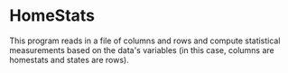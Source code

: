 # HomeStats 
This program reads in a file of columns and rows and compute statistical measurements based on the data's variables (in this case, columns are homestats and states are rows).
